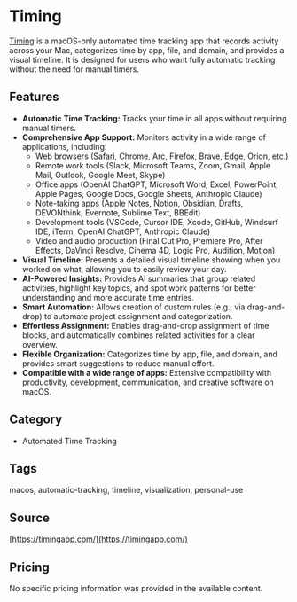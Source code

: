 # Timing

[Timing](https://timingapp.com/) is a macOS-only automated time tracking app that records activity across your Mac, categorizes time by app, file, and domain, and provides a visual timeline. It is designed for users who want fully automatic tracking without the need for manual timers.

## Features
- **Automatic Time Tracking:** Tracks your time in all apps without requiring manual timers.
- **Comprehensive App Support:** Monitors activity in a wide range of applications, including:
  - Web browsers (Safari, Chrome, Arc, Firefox, Brave, Edge, Orion, etc.)
  - Remote work tools (Slack, Microsoft Teams, Zoom, Gmail, Apple Mail, Outlook, Google Meet, Skype)
  - Office apps (OpenAI ChatGPT, Microsoft Word, Excel, PowerPoint, Apple Pages, Google Docs, Google Sheets, Anthropic Claude)
  - Note-taking apps (Apple Notes, Notion, Obsidian, Drafts, DEVONthink, Evernote, Sublime Text, BBEdit)
  - Development tools (VSCode, Cursor IDE, Xcode, GitHub, Windsurf IDE, iTerm, OpenAI ChatGPT, Anthropic Claude)
  - Video and audio production (Final Cut Pro, Premiere Pro, After Effects, DaVinci Resolve, Cinema 4D, Logic Pro, Audition, Motion)
- **Visual Timeline:** Presents a detailed visual timeline showing when you worked on what, allowing you to easily review your day.
- **AI-Powered Insights:** Provides AI summaries that group related activities, highlight key topics, and spot work patterns for better understanding and more accurate time entries.
- **Smart Automation:** Allows creation of custom rules (e.g., via drag-and-drop) to automate project assignment and categorization.
- **Effortless Assignment:** Enables drag-and-drop assignment of time blocks, and automatically combines related activities for a clear overview.
- **Flexible Organization:** Categorizes time by app, file, and domain, and provides smart suggestions to reduce manual effort.
- **Compatible with a wide range of apps:** Extensive compatibility with productivity, development, communication, and creative software on macOS.

## Category
- Automated Time Tracking

## Tags
macos, automatic-tracking, timeline, visualization, personal-use

## Source
[https://timingapp.com/](https://timingapp.com/)

## Pricing
No specific pricing information was provided in the available content.